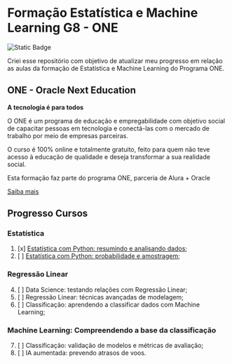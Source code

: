 # Formação Estatística e Machine Learning G8 - ONE
![Static Badge](https://img.shields.io/badge/status-em_desenvolvimento-blue)

Criei esse repositório com objetivo de atualizar meu progresso em relação as aulas da formação de Estatística e Machine Learning do Programa ONE.

## ONE - Oracle Next Education

**A tecnologia é para todos**

O ONE é um programa de educação e empregabilidade com objetivo social de capacitar pessoas em tecnologia e conectá-las com o mercado de trabalho por meio de empresas parceiras.

O curso é 100% online e totalmente gratuito, feito para quem não teve acesso à educação de qualidade e deseja transformar a sua realidade social.

Esta formação faz parte do programa ONE, parceria de Alura + Oracle

[Saiba mais](https://www.oracle.com/br/education/oracle-next-education/)

## Progresso Cursos

### Estatística
1. [x] [Estatística com Python: resumindo e analisando dados](./estatistica/estatistica.md);
2. [ ] [Estatística com Python: probabilidade e amostragem](./estatistica/estatistica.md);
### Regressão Linear
4. [ ] Data Science: testando relações com Regressão Linear;
5. [ ] Regressão Linear: técnicas avançadas de modelagem;
6. [ ] Classificação: aprendendo a classificar dados com Machine Learning;
### Machine Learning: Compreendendo a base da classificação
7. [ ] Classificação: validação de modelos e métricas de avaliação;
8. [ ] IA aumentada: prevendo atrasos de voos.
